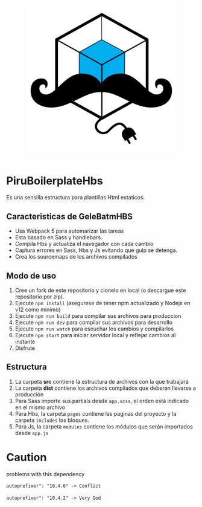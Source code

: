 <p align="center">
  <br>
  <img width="400" src="./src/img/logo.png" alt="Awesome Bootstrap Logo">
  <br>
  <br>
</p>

<!-- ![Logo GeleBatmHBS](./src/img/logo.png) -->

# PiruBoilerplateHbs

Es una sensilla estructura para plantillas Html estaticos.

## Caracteristicas de GeleBatmHBS

* Usa Webpack 5 para automarizar las tareas
* Esta basado en Sass y handlebars.
* Compila Hbs y actualiza el navegador con cada cambio
* Captura errores en Sass, Hbs y Js evitando que gulp se detenga.
* Crea los sourcemaps de los archivos compilados

## Modo de uso

1. Cree un fork de este repositorio y clonelo en local (o descargue este repositorio por zip).
2. Ejecute `npm install` (asegurese de tener npm actualizado y Nodejs en v12 como minimo)
3. Ejecute `npm run build` para compilar sus archivos para produccion
4. Ejecute `npm run dev` para compilar sus archivos para desarrollo
5. Ejecute `npm run watch` para escuchar los cambios y compilarlos
6. Ejecute `npm start` para iniciar servidor local y reflejar cambios al instante
7. Disfrute

## Estructura

1. La carpeta **src** contiene la estructura de archivos con la que trabajará
2. La carpeta **dist** contiene los archivos compilados que deberan llevarse a producción
3. Para Sass importe sus partials desde `app.scss`, el orden está indicado en el mismo archivo
4. Para Hbs, la carpeta `pages` contiene las paginas del proyecto y la carpeta `includes` los bloques.
5. Para Js, la carpeta `modules` contiene los módulos que serán importados desde `app.js`

# Caution

problems with this dependency

    autoprefixer": "10.4.6" -> Conflict

    autoprefixer": "10.4.2" -> Very God